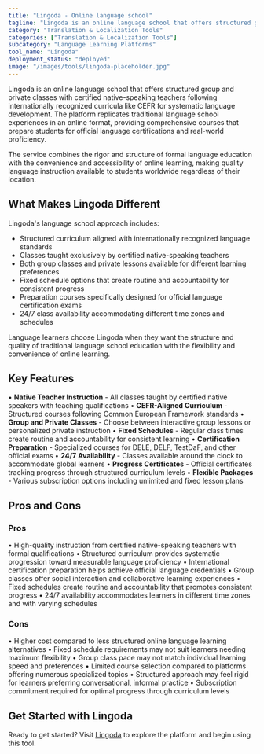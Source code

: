 ```yaml
---
title: "Lingoda - Online language school"
tagline: "Lingoda is an online language school that offers structured group and private classes with certified native-speaking teachers following internationally recognized curricula like CEFR for systematic language development..."
category: "Translation & Localization Tools"
categories: ["Translation & Localization Tools"]
subcategory: "Language Learning Platforms"
tool_name: "Lingoda"
deployment_status: "deployed"
image: "/images/tools/lingoda-placeholder.jpg"
---
```


Lingoda is an online language school that offers structured group and private classes with certified native-speaking teachers following internationally recognized curricula like CEFR for systematic language development. The platform replicates traditional language school experiences in an online format, providing comprehensive courses that prepare students for official language certifications and real-world proficiency.

The service combines the rigor and structure of formal language education with the convenience and accessibility of online learning, making quality language instruction available to students worldwide regardless of their location.

## What Makes Lingoda Different

Lingoda's language school approach includes:
- Structured curriculum aligned with internationally recognized language standards
- Classes taught exclusively by certified native-speaking teachers
- Both group classes and private lessons available for different learning preferences
- Fixed schedule options that create routine and accountability for consistent progress
- Preparation courses specifically designed for official language certification exams
- 24/7 class availability accommodating different time zones and schedules

Language learners choose Lingoda when they want the structure and quality of traditional language school education with the flexibility and convenience of online learning.

## Key Features

• **Native Teacher Instruction** - All classes taught by certified native speakers with teaching qualifications
• **CEFR-Aligned Curriculum** - Structured courses following Common European Framework standards
• **Group and Private Classes** - Choose between interactive group lessons or personalized private instruction
• **Fixed Schedules** - Regular class times create routine and accountability for consistent learning
• **Certification Preparation** - Specialized courses for DELE, DELF, TestDaF, and other official exams
• **24/7 Availability** - Classes available around the clock to accommodate global learners
• **Progress Certificates** - Official certificates tracking progress through structured curriculum levels
• **Flexible Packages** - Various subscription options including unlimited and fixed lesson plans

## Pros and Cons

### Pros
• High-quality instruction from certified native-speaking teachers with formal qualifications
• Structured curriculum provides systematic progression toward measurable language proficiency
• International certification preparation helps achieve official language credentials
• Group classes offer social interaction and collaborative learning experiences
• Fixed schedules create routine and accountability that promotes consistent progress
• 24/7 availability accommodates learners in different time zones and with varying schedules

### Cons
• Higher cost compared to less structured online language learning alternatives
• Fixed schedule requirements may not suit learners needing maximum flexibility
• Group class pace may not match individual learning speed and preferences
• Limited course selection compared to platforms offering numerous specialized topics
• Structured approach may feel rigid for learners preferring conversational, informal practice
• Subscription commitment required for optimal progress through curriculum levels

## Get Started with Lingoda

Ready to get started? Visit [Lingoda](https://www.lingoda.com/) to explore the platform and begin using this tool.